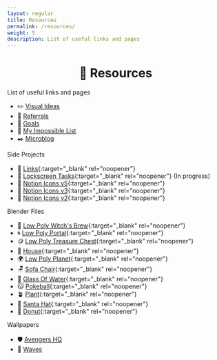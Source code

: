 ```yaml
---
layout: regular
title: Resources
permalink: /resources/
weight: 5
description: List of useful links and pages
---
```

<h1 style="text-align:center;" >🍉 Resources</h1>
<p class="text-center" >List of useful links and pages</p>

* ✏️ [Visual Ideas](/visuals)
* 🎁 [Referrals](/referrals)
* 💎 [Goals](/goals)
* 🎯️ [My Impossible List](/impossible-list)
* ✒️ [Microblog](/microblog/)

<div class="about-sec-h" style="margin-bottom: 1rem;">Side Projects</div>

* 🔗 [Links](https://github.com/Vyshnav2255/links){:target="_blank" rel="noopener"}
* 🚧 [Lockscreen Tasks](https://twitter.com/vyshnav_xyz/status/1479787683417366531){:target="_blank" rel="noopener"} (In progress)
* 🎨 [Notion Icons v5](https://notionv5.vyshnav.xyz/){:target="_blank" rel="noopener"}
* 🎨 [Notion Icons v3](https://notionv3.vyshnav.xyz/){:target="_blank" rel="noopener"}
* 🎨 [Notion Icons v2](https://notionv2.vyshnav.xyz/){:target="_blank" rel="noopener"}

<div class="about-sec-h" style="margin-bottom: 1rem;">Blender Files</div>

* 🧙 [Low Poly Witch's Brew](https://shop.vyshnav.xyz/l/ynflm){:target="_blank" rel="noopener"}
* 🌀 [Low Poly Portal](https://shop.vyshnav.xyz/l/vusglp){:target="_blank" rel="noopener"}
* 🪙 [Low Poly Treasure Chest](https://shop.vyshnav.xyz/l/zhuvon){:target="_blank" rel="noopener"}
* 🏡 [House](https://shop.vyshnav.xyz/l/eflpg){:target="_blank" rel="noopener"}
* 🌍 [Low Poly Planet](https://shop.vyshnav.xyz/l/afnam){:target="_blank" rel="noopener"}
* 🪑 [Sofa Chair](https://shop.vyshnav.xyz/l/vsjap){:target="_blank" rel="noopener"}
* 🥤 [Glass Of Water](https://shop.vyshnav.xyz/l/iwbhz){:target="_blank" rel="noopener"}
* 🐱 [Pokeball](https://shop.vyshnav.xyz/l/aoxtlk){:target="_blank" rel="noopener"}
* 🪴 [Plant](https://shop.vyshnav.xyz/l/gwgavz){:target="_blank" rel="noopener"}
* 🎅 [Santa Hat](https://shop.vyshnav.xyz/l/lwzud){:target="_blank" rel="noopener"}
* 🍩 [Donut](https://shop.vyshnav.xyz/l/sztgx){:target="_blank" rel="noopener"}

<div class="about-sec-h" style="margin-bottom: 1rem;">Wallpapers</div>

* 🛡 [Avengers HQ](https://shop.vyshnav.xyz/l/vwktj)
* 🌊 [Waves](https://www.buymeacoffee.com/vyshnav/e/15514)
